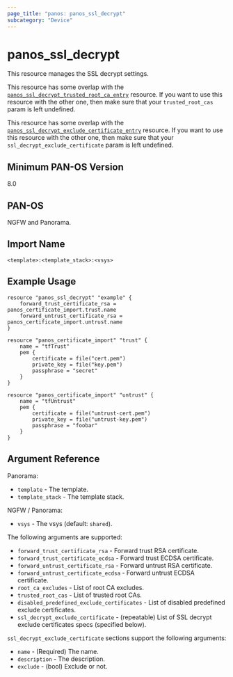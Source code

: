 ```yaml
---
page_title: "panos: panos_ssl_decrypt"
subcategory: "Device"
---
```


# panos_ssl_decrypt

This resource manages the SSL decrypt settings.

This resource has some overlap with the
[`panos_ssl_decrypt_trusted_root_ca_entry`](ssl_decrypt_trusted_root_ca_entry.html)
resource.  If you want to use this resource with the other one, then make sure that
your `trusted_root_cas` param is left undefined.

This resource has some overlap with the
[`panos_ssl_decrypt_exclude_certificate_entry`](ssl_decrypt_exclude_certificate_entry.html)
resource.  If you want to use this resource with the other one, then make sure that
your `ssl_decrypt_exclude_certificate` param is left undefined.

## Minimum PAN-OS Version

8.0


## PAN-OS

NGFW and Panorama.


## Import Name

```shell
<template>:<template_stack>:<vsys>
```


## Example Usage

```hcl
resource "panos_ssl_decrypt" "example" {
    forward_trust_certificate_rsa = panos_certificate_import.trust.name
    forward_untrust_certificate_rsa = panos_certificate_import.untrust.name
}

resource "panos_certificate_import" "trust" {
    name = "tfTrust"
    pem {
        certificate = file("cert.pem")
        private_key = file("key.pem")
        passphrase = "secret"
    }
}

resource "panos_certificate_import" "untrust" {
    name = "tfUntrust"
    pem {
        certificate = file("untrust-cert.pem")
        private_key = file("untrust-key.pem")
        passphrase = "foobar"
    }
}
```


## Argument Reference

Panorama:

* `template` - The template.
* `template_stack` - The template stack.


NGFW / Panorama:

* `vsys` - The vsys (default: `shared`).


The following arguments are supported:

* `forward_trust_certificate_rsa` - Forward trust RSA certificate.
* `forward_trust_certificate_ecdsa` - Forward trust ECDSA certificate.
* `forward_untrust_certificate_rsa` - Forward untrust RSA certificate.
* `forward_untrust_certificate_ecdsa` - Forward untrust ECDSA certificate.
* `root_ca_excludes` - List of root CA excludes.
* `trusted_root_cas` - List of trusted root CAs.
* `disabled_predefined_exclude_certificates` - List of disabled predefined
  exclude certificates.
* `ssl_decrypt_exclude_certificate` - (repeatable) List of SSL decrypt exclude
  certificates specs (specified below).


`ssl_decrypt_exclude_certificate` sections support the following arguments:

* `name` - (Required) The name.
* `description` - The description.
* `exclude` - (bool) Exclude or not.
